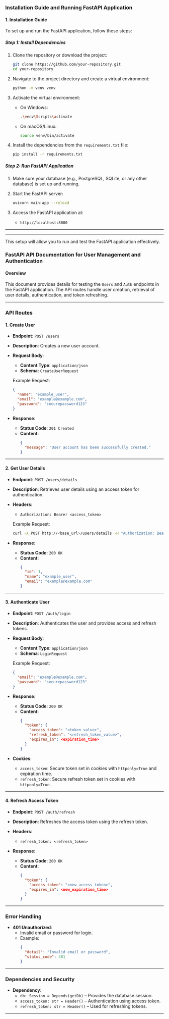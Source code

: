 ### Installation Guide and Running FastAPI Application

#### 1. **Installation Guide**

To set up and run the FastAPI application, follow these steps:

##### Step 1: Install Dependencies

1. Clone the repository or download the project:
   ```bash
   git clone https://github.com/your-repository.git
   cd your-repository
   ```

2. Navigate to the project directory and create a virtual environment:
   ```bash
   python -m venv venv
   ```

3. Activate the virtual environment:
   - On Windows:
     ```bash
     .\venv\Scripts\activate
     ```
   - On macOS/Linux:
     ```bash
     source venv/bin/activate
     ```

4. Install the dependencies from the `requirements.txt` file:
   ```bash
   pip install -r requirements.txt
   ```

##### Step 2: Run FastAPI Application

1. Make sure your database (e.g., PostgreSQL, SQLite, or any other database) is set up and running.

2. Start the FastAPI server:
   ```bash
   uvicorn main:app --reload
   ```

3. Access the FastAPI application at:
   - `http://localhost:8000`

---


---

This setup will allow you to run and test the FastAPI application effectively.

### FastAPI API Documentation for User Management and Authentication

#### Overview
This document provides details for testing the `Users` and `Auth` endpoints in the FastAPI application. The API routes handle user creation, retrieval of user details, authentication, and token refreshing.

---

### API Routes

#### 1. **Create User**
- **Endpoint**: `POST /users`
- **Description**: Creates a new user account.
- **Request Body**: 
  - **Content Type**: `application/json`
  - **Schema**: `CreateUserRequest`
  
  Example Request:
  ```json
  {
    "name": "example_user",
    "email": "example@example.com",
    "password": "securepassword123"
  }
  ```

- **Response**: 
  - **Status Code**: `201 Created`
  - **Content**: 
    ```json
    {
      "message": "User account has been successfully created."
    }
    ```

---

#### 2. **Get User Details**
- **Endpoint**: `POST /users/details`
- **Description**: Retrieves user details using an access token for authentication.
- **Headers**:
  - `Authorization: Bearer <access_token>`
  
  Example Request:
  ```bash
  curl -X POST http://<base_url>/users/details -H "Authorization: Bearer <access_token>"
  ```

- **Response**:
  - **Status Code**: `200 OK`
  - **Content**:
    ```json
    {
      "id": 1,
      "name": "example_user",
      "email": "example@example.com"
    }
    ```

---

#### 3. **Authenticate User**
- **Endpoint**: `POST /auth/login`
- **Description**: Authenticates the user and provides access and refresh tokens.
- **Request Body**: 
  - **Content Type**: `application/json`
  - **Schema**: `LoginRequest`
  
  Example Request:
  ```json
  {
    "email": "example@example.com",
    "password": "securepassword123"
  }
  ```

- **Response**: 
  - **Status Code**: `200 OK`
  - **Content**: 
    ```json
    {
      "token": {
        "access_token": "<token_value>",
        "refresh_token": "<refresh_token_value>",
        "expires_in": <expiration_time>
      }
    }
    ```

- **Cookies**:
  - `access_token`: Secure token set in cookies with `httponly=True` and expiration time.
  - `refresh_token`: Secure refresh token set in cookies with `httponly=True`.

---

#### 4. **Refresh Access Token**
- **Endpoint**: `POST /auth/refresh`
- **Description**: Refreshes the access token using the refresh token.
- **Headers**:
  - `refresh_token: <refresh_token>`

- **Response**:
  - **Status Code**: `200 OK`
  - **Content**: 
    ```json
    {
      "token": {
        "access_token": "<new_access_token>",
        "expires_in": <new_expiration_time>
      }
    }
    ```

---

### Error Handling
- **401 Unauthorized**: 
  - Invalid email or password for login.
  - Example:
    ```json
    {
      "detail": "Invalid email or password",
      "status_code": 401
    }
    ```

---

### Dependencies and Security
- **Dependency**: 
  - `db: Session = Depends(getDb)` – Provides the database session.
  - `access_token: str = Header()` – Authentication using access token.
  - `refresh_token: str = Header()` – Used for refreshing tokens.

---

